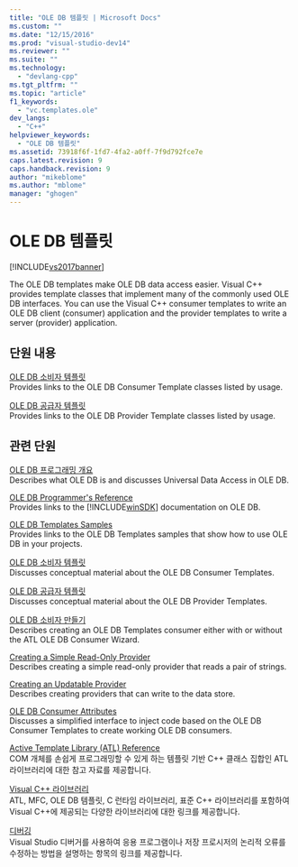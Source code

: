 ```yaml
---
title: "OLE DB 템플릿 | Microsoft Docs"
ms.custom: ""
ms.date: "12/15/2016"
ms.prod: "visual-studio-dev14"
ms.reviewer: ""
ms.suite: ""
ms.technology: 
  - "devlang-cpp"
ms.tgt_pltfrm: ""
ms.topic: "article"
f1_keywords: 
  - "vc.templates.ole"
dev_langs: 
  - "C++"
helpviewer_keywords: 
  - "OLE DB 템플릿"
ms.assetid: 73918f6f-1fd7-4fa2-a0ff-7f9d792fce7e
caps.latest.revision: 9
caps.handback.revision: 9
author: "mikeblome"
ms.author: "mblome"
manager: "ghogen"
---
```

# OLE DB 템플릿
[!INCLUDE[vs2017banner](../../assembler/inline/includes/vs2017banner.md)]

The OLE DB templates make OLE DB data access easier.  Visual C\+\+ provides template classes that implement many of the commonly used OLE DB interfaces.  You can use the Visual C\+\+ consumer templates to write an OLE DB client \(consumer\) application and the provider templates to write a server \(provider\) application.  
  
## 단원 내용  
 [OLE DB 소비자 템플릿](../../data/oledb/ole-db-consumer-templates-reference.md)  
 Provides links to the OLE DB Consumer Template classes listed by usage.  
  
 [OLE DB 공급자 템플릿](../../data/oledb/ole-db-provider-templates-reference.md)  
 Provides links to the OLE DB Provider Template classes listed by usage.  
  
## 관련 단원  
 [OLE DB 프로그래밍 개요](../../data/oledb/ole-db-programming-overview.md)  
 Describes what OLE DB is and discusses Universal Data Access in OLE DB.  
  
 [OLE DB Programmer's Reference](https://msdn.microsoft.com/en-us/library/ms713643.aspx)  
 Provides links to the [!INCLUDE[winSDK](../../atl/includes/winsdk_md.md)] documentation on OLE DB.  
  
 [OLE DB Templates Samples](../../top/visual-cpp-samples.md)  
 Provides links to the OLE DB Templates samples that show how to use OLE DB in your projects.  
  
 [OLE DB 소비자 템플릿](../../data/oledb/ole-db-consumer-templates-cpp.md)  
 Discusses conceptual material about the OLE DB Consumer Templates.  
  
 [OLE DB 공급자 템플릿](../../data/oledb/ole-db-provider-templates-cpp.md)  
 Discusses conceptual material about the OLE DB Provider Templates.  
  
 [OLE DB 소비자 만들기](../../data/oledb/creating-an-ole-db-consumer.md)  
 Describes creating an OLE DB Templates consumer either with or without the ATL OLE DB Consumer Wizard.  
  
 [Creating a Simple Read\-Only Provider](../../data/oledb/creating-a-simple-read-only-provider.md)  
 Describes creating a simple read\-only provider that reads a pair of strings.  
  
 [Creating an Updatable Provider](../../data/oledb/creating-an-updatable-provider.md)  
 Describes creating providers that can write to the data store.  
  
 [OLE DB Consumer Attributes](../../windows/ole-db-consumer-attributes.md)  
 Discusses a simplified interface to inject code based on the OLE DB Consumer Templates to create working OLE DB consumers.  
  
 [Active Template Library \(ATL\) Reference](../../atl/atl-com-desktop-components.md)  
 COM 개체를 손쉽게 프로그래밍할 수 있게 하는 템플릿 기반 C\+\+ 클래스 집합인 ATL 라이브러리에 대한 참고 자료를 제공합니다.  
  
 [Visual C\+\+ 라이브러리](http://msdn.microsoft.com/ko-kr/fec23c40-10c0-4857-9cdc-33a3b99b30ae)  
 ATL, MFC, OLE DB 템플릿, C 런타임 라이브러리, 표준 C\+\+ 라이브러리를 포함하여 Visual C\+\+에 제공되는 다양한 라이브러리에 대한 링크를 제공합니다.  
  
 [디버깅](../Topic/Debugging%20in%20Visual%20Studio.md)  
 Visual Studio 디버거를 사용하여 응용 프로그램이나 저장 프로시저의 논리적 오류를 수정하는 방법을 설명하는 항목의 링크를 제공합니다.